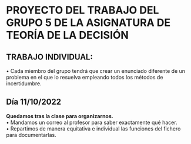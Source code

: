 # PROYECTO DEL TRABAJO DEL GRUPO 5 DE LA ASIGNATURA DE TEORÍA DE LA DECISIÓN
## TRABAJO INDIVIDUAL:
• Cada miembro del grupo tendrá que crear un enunciado diferente de un problema en el
que lo resuelva empleando todos los métodos de incertidumbre.
## Día 11/10/2022
**Quedamos tras la clase para organizarnos.** <br>
• Mandamos un correo al profesor para saber exactamente qué hacer.<br>
• Repartimos de manera equitativa e individual las funciones del fichero para documentarlas.
